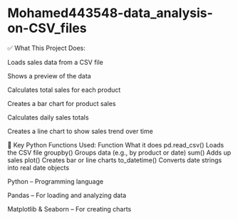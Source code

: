 # Mohamed443548-data_analysis-on-CSV_files

✅ What This Project Does:

Loads sales data from a CSV file

Shows a preview of the data

Calculates total sales for each product

Creates a bar chart for product sales

Calculates daily sales totals

Creates a line chart to show sales trend over time

📌 Key Python Functions Used:
Function	What it does
pd.read_csv()	Loads the CSV file
groupby()	Groups data (e.g., by product or date)
sum()	Adds up sales
plot()	Creates bar or line charts
to_datetime()	Converts date strings into real date objects

Python – Programming language

Pandas – For loading and analyzing data

Matplotlib & Seaborn – For creating charts 


